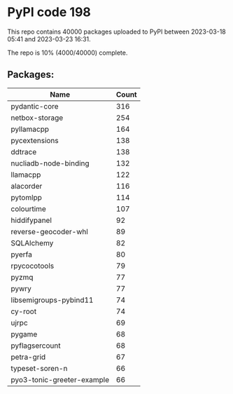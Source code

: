 # PyPI code 198

This repo contains 40000 packages uploaded to PyPI between 
2023-03-18 05:41 and 2023-03-23 16:31.

The repo is 10% (4000/40000) complete.

## Packages:

| Name  | Count |
| ----- | ----- |
| pydantic-core | 316 |
| netbox-storage | 254 |
| pyllamacpp | 164 |
| pycextensions | 138 |
| ddtrace | 138 |
| nucliadb-node-binding | 132 |
| llamacpp | 122 |
| alacorder | 116 |
| pytomlpp | 114 |
| colourtime | 107 |
| hiddifypanel | 92 |
| reverse-geocoder-whl | 89 |
| SQLAlchemy | 82 |
| pyerfa | 80 |
| rpycocotools | 79 |
| pyzmq | 77 |
| pywry | 77 |
| libsemigroups-pybind11 | 74 |
| cy-root | 74 |
| ujrpc | 69 |
| pygame | 68 |
| pyflagsercount | 68 |
| petra-grid | 67 |
| typeset-soren-n | 66 |
| pyo3-tonic-greeter-example | 66 |


